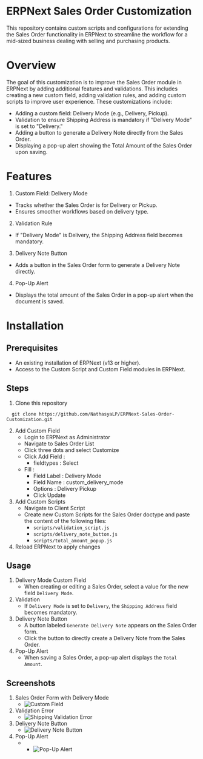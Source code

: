 # ERPNext Sales Order Customization
This repository contains custom scripts and configurations for extending the Sales Order functionality in ERPNext to streamline the workflow for a mid-sized business dealing with selling and purchasing products.
# Overview
The goal of this customization is to improve the Sales Order module in ERPNext by adding additional features and validations. This includes creating a new custom field, adding validation rules, and adding custom scripts to improve user experience.
These customizations include:
- Adding a custom field: Delivery Mode (e.g., Delivery, Pickup).
- Validation to ensure Shipping Address is mandatory if "Delivery Mode" is set to "Delivery."
- Adding a button to generate a Delivery Note directly from the Sales Order.
- Displaying a pop-up alert showing the Total Amount of the Sales Order upon saving.
# Features
1. Custom Field: Delivery Mode
  - Tracks whether the Sales Order is for Delivery or Pickup.
  - Ensures smoother workflows based on delivery type.
2. Validation Rule
  - If "Delivery Mode" is Delivery, the Shipping Address field becomes mandatory.
3. Delivery Note Button
  - Adds a button in the Sales Order form to generate a Delivery Note directly.
4. Pop-Up Alert
  - Displays the total amount of the Sales Order in a pop-up alert when the document is saved.
# Installation
## Prerequisites
- An existing installation of ERPNext (v13 or higher).
- Access to the Custom Script and Custom Field modules in ERPNext.
## Steps
1. Clone this repository
  ```language
    git clone https://github.com/NathasyaLP/ERPNext-Sales-Order-Customization.git
  ```
2. Add Custom Field
   - Login to ERPNext as Administrator
   - Navigate to Sales Order List
   - Click three dots and select Customize
   - Click Add Field :
     - fieldtypes : Select
   - Fill :
     - Field Label : Delivery Mode
     - Field Name : custom_delivery_mode
     - Options :
       Delivery
       Pickup
     - Click Update
3. Add Custom Scripts
   - Navigate to Client Script
   - Create new Custom Scripts for the Sales Order doctype and paste the content of the following files:
     - `scripts/validation_script.js`
     - `scripts/delivery_note_button.js`
     - `scripts/total_amount_popup.js`
4. Reload ERPNext to apply changes
## Usage
1. Delivery Mode Custom Field
   - When creating or editing a Sales Order, select a value for the new field `Delivery Mode`.
2. Validation
   - If `Delivery Mode` is set to `Delivery`, the `Shipping Address` field becomes mandatory.
3. Delivery Note Button
   - A button labeled `Generate Delivery Note` appears on the Sales Order form.
   - Click the button to directly create a Delivery Note from the Sales Order.
4. Pop-Up Alert
   - When saving a Sales Order, a pop-up alert displays the `Total Amount`.
## Screenshots
1. Sales Order Form with Delivery Mode
   - ![Custom Field](https://drive.google.com/uc?export=view&id=1-aGlxQQHSz9mg_Rjmxmd886uwf1lLFRg)
2. Validation Error
   - ![Shipping Validation Error](https://drive.google.com/uc?export=view&id=1VKy_990XinBFQLq1qjF5CW4o1iaqoDvD)
3. Delivery Note Button
   - ![Delivery Note Button](https://drive.google.com/uc?export=view&id=1bLgEJQBzLjXwk-wtoSGWz6vm-y2TTPzB)
4. Pop-Up Alert
   - - ![Pop-Up Alert](https://drive.google.com/uc?export=view&id=1c_0vnph874xpGkEsiaftpBuJ4yYEXm9v)
